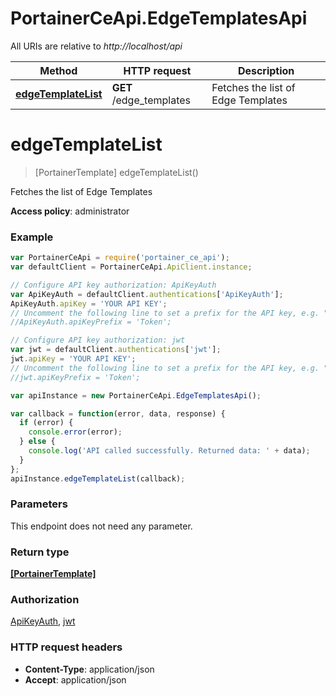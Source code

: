 # PortainerCeApi.EdgeTemplatesApi

All URIs are relative to *http://localhost/api*

Method | HTTP request | Description
------------- | ------------- | -------------
[**edgeTemplateList**](EdgeTemplatesApi.md#edgeTemplateList) | **GET** /edge_templates | Fetches the list of Edge Templates


<a name="edgeTemplateList"></a>
# **edgeTemplateList**
> [PortainerTemplate] edgeTemplateList()

Fetches the list of Edge Templates

**Access policy**: administrator

### Example
```javascript
var PortainerCeApi = require('portainer_ce_api');
var defaultClient = PortainerCeApi.ApiClient.instance;

// Configure API key authorization: ApiKeyAuth
var ApiKeyAuth = defaultClient.authentications['ApiKeyAuth'];
ApiKeyAuth.apiKey = 'YOUR API KEY';
// Uncomment the following line to set a prefix for the API key, e.g. "Token" (defaults to null)
//ApiKeyAuth.apiKeyPrefix = 'Token';

// Configure API key authorization: jwt
var jwt = defaultClient.authentications['jwt'];
jwt.apiKey = 'YOUR API KEY';
// Uncomment the following line to set a prefix for the API key, e.g. "Token" (defaults to null)
//jwt.apiKeyPrefix = 'Token';

var apiInstance = new PortainerCeApi.EdgeTemplatesApi();

var callback = function(error, data, response) {
  if (error) {
    console.error(error);
  } else {
    console.log('API called successfully. Returned data: ' + data);
  }
};
apiInstance.edgeTemplateList(callback);
```

### Parameters
This endpoint does not need any parameter.

### Return type

[**[PortainerTemplate]**](PortainerTemplate.md)

### Authorization

[ApiKeyAuth](../README.md#ApiKeyAuth), [jwt](../README.md#jwt)

### HTTP request headers

 - **Content-Type**: application/json
 - **Accept**: application/json

